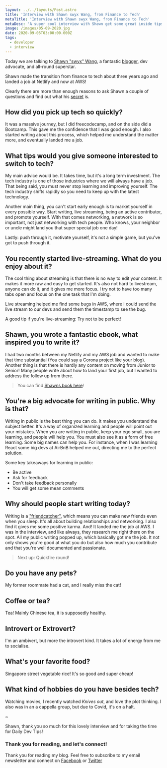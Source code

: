 ```yaml
---
layout: ../../layouts/Post.astro
title: 'Interview with Shawn swyx Wang, from Finance to Tech'
metaTitle: 'Interview with Shawn swyx Wang, from Finance to Tech'
metaDesc: 'A super cool interview with Shawn get some great inside tips!'
image: /images/05-09-2020.jpg
date: 2020-09-05T03:00:00.000Z
tags:
  - developer
  - interview
---
```

Today we are talking to [Shawn "swyx" Wang](https://www.swyx.io/), a fantastic [blogger](https://www.swyx.io/writing), dev advocate, and all-round superstar.

Shawn made the transition from finance to tech about three years ago and landed a job at Netlify and now at AWS!

Clearly there are more than enough reasons to ask Shawn a couple of questions and find out what his [secret](https://www.swyx.io/writing/create_luck) is.

## How did you pick up tech so quickly?

It was a massive journey, but I did freecodecamp, and on the side did a Bootcamp. This gave me the confidence that I was good enough.
I also started writing about this process, which helped me understand the matter more, and eventually landed me a job.

## What tips would you give someone interested to switch to tech?

My main advice would be. It takes time, but it's a long term investment. 
The tech industry is one of those industries where we will always have a job. That being said, you must never stop learning and improving yourself. The tech industry shifts rapidly so you need to keep up with the latest technology.

Another main thing, you can't start early enough is to market yourself in every possible way. Start writing, live streaming, being an active contributor, and promote yourself.
With that comes networking, a network is so important, not just networking with tech people. Who knows, your neighbor or uncle might land you that super special job one day!

Lastly: push through it, motivate yourself, it's not a simple game, but you've got to push through it.

## You recently started live-streaming. What do you enjoy about it?

The cool thing about streaming is that there is no way to edit your content. It makes it more raw and easy to get started.
It's also not hard to livestream, anyone can do it, and it gives me more focus. I try not to have too many tabs open and focus on the one task that I'm doing.

Live streaming helped me find some bugs in AWS, where I could send the live stream to our devs and send them the timestamp to see the bug.

A good tip if you're live-streaming: Try not to be perfect!

## Shawn, you wrote a fantastic ebook, what inspired you to write it?

I had two months between my Netlify and my AWS job and wanted to make that time substantial (You could say a Corona project like your blog). Another thing is that there is hardly any content on moving from Junior to Senior!
Many people write about how to land your first job, but I wanted to address the follow up from there.

> You can find [Shawns book here](https://www.learninpublic.org/?from=dailydevtips)!

## You're a big advocate for writing in public. Why is that?

Writing in public is the best thing you can do. It makes you understand the subject better. It's a way of organized learning and people will point out your mistakes.
When you are writing in public, keep your ego small, you are learning, and people will help you. 
You must also see it as a form of free learning. Some big names can help you.
For instance, when I was learning React some big devs at AirBnB helped me out, directing me to the perfect solution.

Some key takeaways for learning in public:

- Be active
- Ask for feedback
- Don't take feedback personally
- You will get some mean comments

## Why should people start writing today?

Writing is a ["friendcatcher"](https://www.swyx.io/writing/friendcatchers/), which means you can make new friends even when you sleep.
It's all about building relationships and networking. I also find it gives me some positive karma.
And! It landed me the job at AWS. I was in the interview, and like always, they research me right there on the spot. All my public writing popped up, which basically got me the job.
It not only shows you're good at what you do but also how much you contribute and that you're well documented and passionate.

> Next up: Quickfire round!

## Do you have any pets?

My former roommate had a cat, and I really miss the cat!

## Coffee or tea?

Tea! Mainly Chinese tea, it is supposedly healthy.

## Introvert or Extrovert?

I'm an ambivert, but more the introvert kind. It takes a lot of energy from me to socialise.

## What's your favorite food?

Singapore street vegetable rice! It's so good and super cheap!

## What kind of hobbies do you have besides tech?

Watching movies, I recently watched *Knives out*, and love the plot thinking.
I also was in an a cappella group, but due to Covid, it's on a halt.

~

Shawn, thank you so much for this lovely interview and for taking the time for Daily Dev Tips!

### Thank you for reading, and let's connect!

Thank you for reading my blog. Feel free to subscribe to my email newsletter and connect on [Facebook](https://www.facebook.com/DailyDevTipsBlog) or [Twitter](https://twitter.com/DailyDevTips1)
